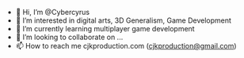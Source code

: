 - 👋 Hi, I’m @Cybercyrus
- 👀 I’m interested in digital arts, 3D Generalism, Game Development
- 🌱 I’m currently learning multiplayer game development
- 💞️ I’m looking to collaborate on ...
- 📫 How to reach me cjkproduction.com (cjkproduction@gmail.com)

<!---
Cybercyrus/Cybercyrus is a ✨ special ✨ repository because its `README.md` (this file) appears on your GitHub profile.
You can click the Preview link to take a look at your changes.
--->
